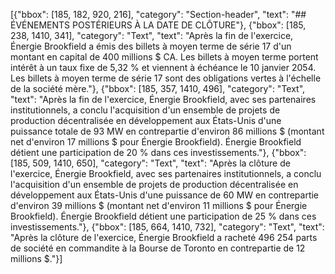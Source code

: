 [{"bbox": [185, 182, 920, 216], "category": "Section-header", "text": "## ÉVÉNEMENTS POSTÉRIEURS À LA DATE DE CLÔTURE"}, {"bbox": [185, 238, 1410, 341], "category": "Text", "text": "Après la fin de l'exercice, Énergie Brookfield a émis des billets à moyen terme de série 17 d'un montant en capital de 400 millions $ CA. Les billets à moyen terme portent intérêt à un taux fixe de 5,32 % et viennent à échéance le 10 janvier 2054. Les billets à moyen terme de série 17 sont des obligations vertes à l'échelle de la société mère."}, {"bbox": [185, 357, 1410, 496], "category": "Text", "text": "Après la fin de l'exercice, Énergie Brookfield, avec ses partenaires institutionnels, a conclu l'acquisition d'un ensemble de projets de production décentralisée en développement aux États-Unis d'une puissance totale de 93 MW en contrepartie d'environ 86 millions $ (montant net d'environ 17 millions $ pour Énergie Brookfield). Énergie Brookfield détient une participation de 20 % dans ces investissements."}, {"bbox": [185, 509, 1410, 650], "category": "Text", "text": "Après la clôture de l'exercice, Énergie Brookfield, avec ses partenaires institutionnels, a conclu l'acquisition d'un ensemble de projets de production décentralisée en développement aux États-Unis d'une puissance de 60 MW en contrepartie d'environ 39 millions $ (montant net d'environ 11 millions $ pour Énergie Brookfield). Énergie Brookfield détient une participation de 25 % dans ces investissements."}, {"bbox": [185, 664, 1410, 732], "category": "Text", "text": "Après la clôture de l'exercice, Énergie Brookfield a racheté 496 254 parts de société en commandite à la Bourse de Toronto en contrepartie de 12 millions $."}]